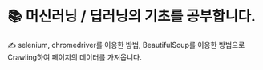 # 📚 머신러닝 / 딥러닝의 기초를 공부합니다. 
✍  selenium, chromedriver를 이용한 방법, BeautifulSoup를 이용한 방법으로 Crawling하여 페이지의 데이터를 가져옵니다.
